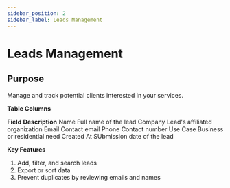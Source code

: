 ```yaml
---
sidebar_position: 2
sidebar_label: Leads Management
---
```


# Leads Management

## Purpose

Manage and track potential clients interested in your services.

**Table Columns**

**Field**            **Description**
Name                 Full name of the lead
Company              Lead's affiliated organization
Email                Contact email
Phone                Contact number
Use Case             Business or residential need
Created At           SUbmission date of the lead

**Key Features**

1. Add, filter, and search leads
2. Export or sort data
3. Prevent duplicates by reviewing emails and names
